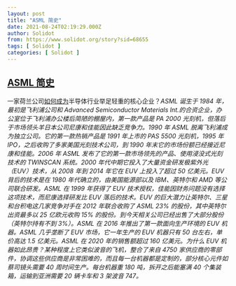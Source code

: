```yaml
---
layout: post
title: "ASML 简史"
date: 2021-08-24T02:19:29.000Z
author: Solidot
from: https://www.solidot.org/story?sid=68655
tags: [ Solidot ]
categories: [ Solidot ]
---
```

<!--1629771569000-->
[ASML 简史](https://www.solidot.org/story?sid=68655)
------

<div>
一家荷兰公司<a href="https://news.ycombinator.com/item?id=28266708" target="_blank">如何成为</a>半导体行业举足轻重的核心企业？<i>ASML 诞生于 1984 年，最初是飞利浦公司和 Advanced Semiconductor Materials Int.的合资企业，办公室位于飞利浦办公楼后简陋的棚屋内，第一款产品是 PA 2000 光刻机，但落后于市场领头羊日本公司尼康和佳能因此缺乏竞争力。1990 年 ASML 脱离飞利浦成为独立公司。它的第一款热销产品是 1991 年上市的 PAS 5500 光刻机，1995 年 IPO，之后收购了多家美国光刻技术公司，到 1990 年末它的市场份额已经接近尼康和佳能。2006 年 ASML 发布了它的第一款市场领先的产品、使用浸没式光刻技术的 TWINSCAN 系统。2000 年代中期它投入了大量资金研发极紫外光（EUV）技术，从 2008 年到 2014 年它在 EUV 上投入了超过 50 亿美元。EUV 背后的技术是在 1980 年代确立的，由美国能源部以及 IBM、英特尔和 AMD 等公司联合研发。ASML 在 1999 年获得了  EUV 技术授权，佳能因财务问题没有选择这项技术，而尼康选择研发比 EUV 落后的技术。EUV 的巨大潜力让英特尔、三星和台积电这几家竞争对手在 2012 年联合收购了 ASML 23% 的股份，其中英特尔出资最多以 25 亿欧元收购 15% 的股份。到今天相关公司已经出售了大部分股份（英特尔持有不到 3%）。ASML 在 2016 年推出了第一款面向生产环境的 EUV 机器。ASML 几乎垄断了 EUV 市场，它一年生产的 EUV 机器只有 50 台左右，单价高达 1.5 亿美元。ASML 在 2020 年的销售额超过 160 亿美元。为什么 EUV 机器如此昂贵？某种程度上它类似波音的飞机，整合了来自 4750 家供应商的零部件，协调这些供应商是非常困难的，而且每一台机器都是定制的，部分核心元件如蔡司镜头需要 40 周时间生产。每台机器重 180 吨，拆开之后能塞满 40 个集装箱，运输到亚洲需要 20 辆卡车和 3 架波音 747。</i>
</div>
